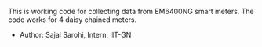 This is working code for collecting data from EM6400NG smart meters. The code works for 4 daisy chained meters.

- Author: Sajal Sarohi, Intern, IIT-GN